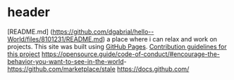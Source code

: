 # header

[README.md]
(<https://github.com/dgabrial/hello--World/files/8101231/README.md>)
a place where i can relax and work on projects.
This site was built using [GitHub Pages](https://pages.github.com/).
  [Contribution guidelines for this project](docs/CONTRIBUTING.md)
  <https://opensource.guide/code-of-conduct/#encourage-the-behavior-you-want-to-see-in-the-world>-
  <https://github.com/marketplace/stale>
  <https://docs.github.com/>
